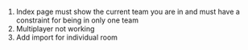 1. Index page must show the current team you are in and must have a constraint for being in only one team
2. Multiplayer not working
3. Add import for individual room